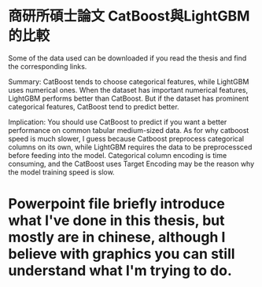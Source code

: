 # 商研所碩士論文 CatBoost與LightGBM的比較

Some of the data used can be downloaded if you read the thesis and find the corresponding links.

Summary:
CatBoost tends to choose categorical features, while LightGBM uses numerical ones.
When the dataset has important numerical features, LightGBM performs better than CatBoost. But if the dataset has prominent categorical features, CatBoost tend to predict better.

Implication:
You should use CatBoost to predict if you want a better performance on common tabular medium-sized data. As for why catboost speed is much slower, I guess because Catboost preprocess categorical columns on its own, while LightGBM requires the data to be preprocessced before feeding into the model. Categorical column encoding is time consuming, and the CatBoost uses Target Encoding may be the reason why the model training speed is slow.

# Powerpoint file briefly introduce what I've done in this thesis, but mostly are in chinese, although I believe with graphics you can still understand what I'm trying to do.
